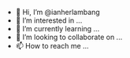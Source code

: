 - 👋 Hi, I’m @ianherlambang
- 👀 I’m interested in ...
- 🌱 I’m currently learning ...
- 💞️ I’m looking to collaborate on ...
- 📫 How to reach me ...

<!---
ianherlambang/ianherlambang is a ✨ special ✨ repository because its `README.md` (this file) appears on your GitHub profile.
You can click the Preview link to take a look at your changes.
--->
